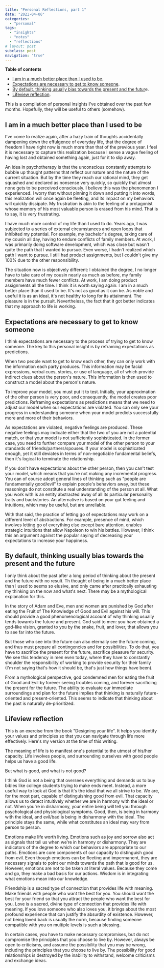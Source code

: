 ```yaml
---
title: "Personal Reflections, part 1"
date: "2021-04-06"
categories:
  - "personal"
tags:
  - "insights"
  - "notes"
  - "reflections"
# layout: post
subclass: post
navigation: "true"
---
```


**Table of contents**

- [I am in a much better place than I used to be](#pr-1).
- [Expectations are necessary to get to know someone](#pr-2).
- [By default, thinking usually bias towards the present and the futur](#pr-3)e.
- [Lifeview reflection](#pr-4).

This is a compilation of personal insights I've obtained over the past few months. Hopefully, they will be useful to others (somehow).

## I am in a much better place than I used to be

I've come to realize again, after a hazy train of thoughts accidentally dampening down the effulgence of everyday life, that the degree of freedom I have right now is much more than that of the previous year. I feel it is necessary to capture this realization because I sense a vague feeling of having lost and obtained something again, just for it to slip away.

An idea in psychotherapy is that the unconscious constantly attempts to bubble up thought patterns that reflect our nature and the nature of the current situation. But by the time they reach our rational mind, they get squashed and declared as nonsense very quickly, so quickly that almost none gets to be perceived consciously. I believe this was the phenomenon I experienced. I worry that without pinning it down and putting it into words, this realization will once again be fleeting, and its impact on my behaviors will quickly dissipate. My frustration is akin to the feeling of a protagonist whose memory of his most valuable person is erased from his mind. That is to say, it is very frustrating.

I have much more control of my life than I used to do. Years ago, I was subjected to a series of external circumstances and open loops that inhibited my potential. For example, my bachelor's degree, taking care of my cousin all day, having to endure conflicts of family members. At work, I was primarily doing software development, which was close but wasn't quite the path that I wanted to pursue. Even worse, I hadn't realized which path I want to pursue. I still had product assignments, but I couldn't give my 100% due to the other responsibility.

The situation now is objectively different: I obtained the degree, I no longer have to take care of my cousin nearly as much as before, my family members have much fewer conflicts. At work, I am doing product assignments all the time. I think it is worth saying again: I am in a much better place than it used to be. It's not as good as it can be. As noble and useful it is as an ideal, it's not healthy to long for its attainment. The pleasure is in the pursuit. Nevertheless, the fact that it got better indicates that my approach to life is working.

## Expectations are necessary to get to know someone

I think expectations are necessary to the process of trying to get to know someone. The key to this personal insight is by reframing expectations as predictions.

When two people want to get to know each other, they can only work with the information each party produces. This information may be facial expressions, verbal cues, stories, or use of language, all of which provide indirect clues about the person's nature. This information is then used to construct a model about the person's nature.

To improve your model, you must put it to test. Initially, your approximation of the other person is very poor, and consequently, the model creates poor predictions. Reframing expectations as predictions means that we need to adjust our model when our expectations are violated. You can only see your progress in understanding someone when your model predicts successfully more and more of their behaviors.

As expectations are violated, negative feelings are produced. These negative feelings may indicate either that the two of you are not a potential match, or that your model is not sufficiently sophisticated. In the former case, you need to further compare your model of the other person to your standards of friends/partners/spouses. If your model is sophisticated enough, yet it still deviates in terms of non-negotiable fundamental beliefs, then it's logical to terminate the relationship.

If you don't have expectations about the other person, then you can't test your model, which means that you're not making any incremental progress. You can of course adopt general lines of thinking such as "people are fundamentally good/evil" to explain people's behaviors away, but these reasonings do not constitute a real understanding of the person at all. What you work with is an entity abstracted away of all its particular personality traits and backstories. An alternative is based on your gut feeling and intuitions, which may be useful, but are unreliable.

With that said, the practice of letting go of expectations may work on a different level of abstractions. For example, presence of mind, which involves letting go of everything else except bare attention, enables strategic intuitions that allow Napoleon to win his battles. However, I think this an argument against the popular saying of decreasing your expectations to increase your happiness.

## By default, thinking usually bias towards the present and the future

I only think about the past after a long period of thinking about the present and the future with no result. Th thought of being in a much better place than I used to seems so elusive, and only came after practically exhausting my thinking on the now and what's next. There may be a mythological explanation for this.

In the story of Adam and Eve, men and women are punished by God after eating the Fruit of The Knowledge of Good and Evil against his will. This should provide a good phenomenological account of why thinking usually tends towards the future and present. God said to men: you have obtained a god-like vision, granted to you by the snake, fruit, and lover, that allows you to see far into the future.

But those who see into the future can also eternally see the future coming, and thus must prepare all contingencies and for possibilities. To do that, you have to sacrifice the present for the future, sacrifice pleasure for security. We see this tendency in men even today, where they have to constantly shoulder the responsibility of working to provide security for their family (I'm not saying that's how it should be, that's just how things have been).

From a mythological perspective, god condemned men for eating the fruit of Good and Evil by forever seeing troubles coming, and forever sacrificing the present for the future. The ability to evaluate our immediate surroundings and plan for the future implies that thinking is naturally future-oriented and present-oriented. This seems to indicate that thinking about the past is naturally de-prioritized.

## Lifeview reflection

This is an exercise from the book "Designing your life". It helps you identify your values and principles so that you can navigate through life more effectively. Here's my version at the time of this writing.

The meaning of life is to manifest one's potential to the utmost of his/her capacity. Life involves people, and surrounding ourselves with good people helps us have a good life.

But what is good, and what is not good?

I think God is not a being that oversees everything and demands us to buy bibles like college students trying to make ends meet. Instead, a more useful way to look at God is that it's the ideal that we all strive to be. We are, for the most part, capable of distinguishing good from evil. That capacity allows us to detect intuitively whether we are in harmony with the ideal or not. When you're in disharmony, your entire being will tell you through psychological and physiological symptoms. Good, then, is being in harmony with the ideal, and evil/bad is being in disharmony with the ideal. The principle stays the same, while what constitutes an ideal may vary from person to person.

Emotions make life worth living. Emotions such as joy and sorrow also act as signals that tell us when we're in harmony or disharmony. They are indicators of the degree to which our behaviors are appropriate to our paths. Emotions are core components of our capacity to distinguish good from evil. Even though emotions can be fleeting and impermanent, they are necessary signals to point our minds towards the path that is good for us. However, emotions are not to be taken at literal values. Because they come and go, they make a bad basis for our actions. Wisdom is in integrating what emotions mean into our knowledge.

Friendship is a sacred type of connection that provides life with meaning. Make friends with people who want the best for you. You should want the best for your friend so that you attract the people who want the best for you. Love is a sacred, divine type of connection that provides life with meaning. If you love someone who also loves you, it brings about the most profound experience that can justify the absurdity of existence. However, not being loved back is usually the norm, because finding someone compatible with you on multiple levels is such a blessing.

In certain cases, you have to make necessary compromises, but do not compromise the principles that you choose to live by. However, always be open to criticisms, and assume the possibility that you may be wrong, including the principles that you choose to live by. The possibility for good relationships is destroyed by the inability to withstand, welcome criticisms and exchange ideas.
